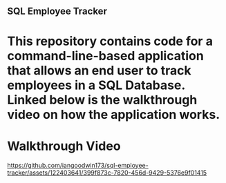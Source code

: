 ## SQL Employee Tracker

# This repository contains code for a command-line-based application that allows an end user to track employees in a SQL Database. Linked below is the walkthrough video on how the application works.

# Walkthrough Video



https://github.com/iangoodwin173/sql-employee-tracker/assets/122403641/399f873c-7820-456d-9429-5376e9f01415

